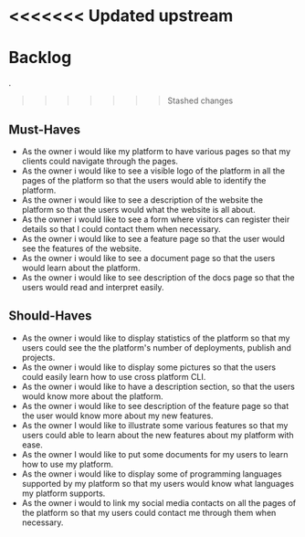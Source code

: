 <<<<<<< Updated upstream
=======
# Backlog

.

>>>>>>> Stashed changes
## Must-Haves

- As the owner i would like my platform to have various pages so that my clients
  could navigate through the pages.
- As the owner i would like to see a visible logo of the platform in all the
  pages of the platform so that the users would able to identify the platform.
- As the owner i would like to see a description of the website the platform so
  that the users would what the website is all about.
- As the owner i would like to see a form where visitors can register their
  details so that I could contact them when necessary.
- As the owner i would like to see a feature page so that the user would see the
  features of the website.
- As the owner i would like to see a document page so that the users would learn
  about the platform.
- As the owner i would like to see description of the docs page so that the
  users would read and interpret easily.

## Should-Haves

- As the owner i would like to display statistics of the platform so that my
  users could see the the platform's number of deployments, publish and
  projects.
- As the owner i would like to display some pictures so that the users could
  easily learn how to use cross platform CLI.
- As the owner i would like to have a description section, so that the users
  would know more about the platform.
- As the owner i would like to see description of the feature page so that the
  user would know more about my new features.
- As the owner I would like to illustrate some various features so that my users
  could able to learn about the new features about my platform with ease.
- As the owner I would like to put some documents for my users to learn how to
  use my platform.
- As the owner i would like to display some of programming languages supported
  by my platform so that my users would know what languages my platform
  supports.
- As the owner i would to link my social media contacts on all the pages of the
  platform so that my users could contact me through them when necessary.
